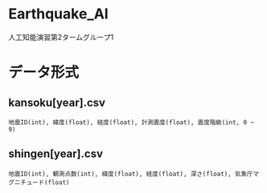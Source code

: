 # Earthquake_AI
人工知能演習第2タームグループ1

# データ形式
## kansoku[year].csv
```
地震ID(int), 緯度(float), 経度(float), 計測震度(float), 震度階級(int, 0 ~ 9)
```
## shingen[year].csv
```
地震ID(int), 観測点数(int), 緯度(float), 経度(float), 深さ(float), 気象庁マグニチュード(float)
```